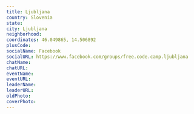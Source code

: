 ```yaml
---
title: Ljubljana
country: Slovenia
state: 
city: Ljubljana
neighborhood: 
coordinates: 46.049865, 14.506892
plusCode:
socialName: Facebook
socialURL: https://www.facebook.com/groups/free.code.camp.ljubljana
chatName:
chatURL:
eventName:
eventURL:
leaderName:
leaderURL:
oldPhoto: 
coverPhoto:
---
```

